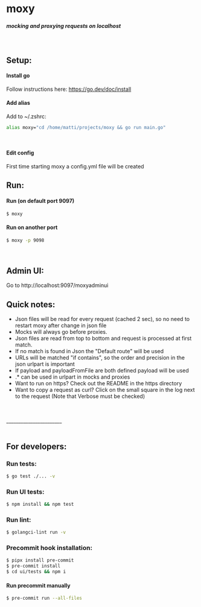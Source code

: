 # moxy
##### mocking and proxying requests on localhost  
<br>

## Setup:
#### Install go
Follow instructions here: https://go.dev/doc/install  
  

#### Add alias
Add to ~/.zshrc: 
```sh
alias moxy="cd /home/matti/projects/moxy && go run main.go"
```
<br>
  
  
#### Edit config
First time starting moxy a config.yml file will be created
<br>


## Run:  
#### Run (on default port 9097)  
```sh
$ moxy
```
    
  
#### Run on another port    
```sh
$ moxy -p 9098
```
<br>
  
  
## Admin UI:
Go to http://localhost:9097/moxyadminui
  

  
## Quick notes:
- Json files will be read for every request (cached 2 sec), so no need to restart moxy after change in json file
- Mocks will always go before proxies.  
- Json files are read from top to bottom and request is processed at first match.
- If no match is found in Json the "Default route" will be used
- URLs will be matched "if contains", so the order and precision in the json urlpart is important
- If payload and payloadFromFile are both defined payload will be used
- .* can be used in urlpart in mocks and proxies
- Want to run on https? Check out the README in the https directory
- Want to copy a request as curl? Click on the small square in the log next to the request (Note that Verbose must be checked)
  
<br>  
<br>
_______________________
<br>  
<br>

## For developers:
### Run tests:  
```sh
$ go test ./... -v
```  
  
### Run UI tests:  
```sh
$ npm install && npm test
```  

  
### Run lint:  
```sh  
$ golangci-lint run -v
```  
  

  
  
### Precommit hook installation:  
```sh
$ pipx install pre-commit
$ pre-commit install
$ cd ui/tests && npm i
```  
  
  
#### Run precommit manually    
```sh
$ pre-commit run --all-files
```  
